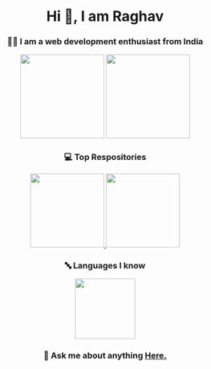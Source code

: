 <h1 align = 'center'>Hi 👋, I am Raghav</h1>
<h3 align = 'center'>🧑‍💻 I am a web development enthusiast from India</h3>

<div align = 'center'>
<img src ="https://github-readme-stats.vercel.app/api?username=raghavsrvt&show_icons=true&theme=tokyonight&hide_border=true" height = "167px">
<img src = "https://github-readme-stats.vercel.app/api/top-langs/?username=raghavsrvt&layout=compact&theme=tokyonight&hide_border=true" height = "167px">
</div>

<div align = 'center'>
<h3>💻️ Top Respositories</h3>
<a href='https://github.com/raghavsrvt/raghavsrvt.github.io' target="_blank"> 
<img src = "https://github-readme-stats.vercel.app/api/pin/?username=raghavsrvt&repo=raghavsrvt.github.io&theme=tokyonight&hide_border=true" height = "147px">
</a>
<a href='https://github.com/raghavsrvt/MathZ' target="_blank">
  <img src = "https://github-readme-stats.vercel.app/api/pin/?username=raghavsrvt&repo=Recordify&theme=tokyonight&hide_border=true" height = "147px">
</a>
</div>

<div align = 'center'>
<h3>🔤 Languages I know</h3>

<img src = 'https://user-images.githubusercontent.com/110370170/185788236-706de0f0-8802-45bf-bbdc-1a822d8e9058.png' height = '120px'>

</div>

<h3 align = 'center'>💬 Ask me about anything <a href = 'https://raghavsrvt.github.io/#contact'>Here.<a></h3>
